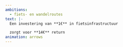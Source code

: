 ```yaml
---
ambitions:
  - fiets- en wandelroutes
text: |-
  Een investering van **1€** in fietsinfrastructuur

  zorgt voor **14€** return
animation: arrows
---
```

